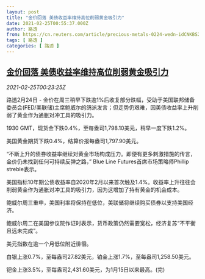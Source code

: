 ```yaml
---
layout: post
title: "金价回落 美债收益率维持高位削弱黄金吸引力"
date: 2021-02-25T00:55:37.000Z
author: 路透
from: https://cn.reuters.com/article/precious-metals-0224-wedn-idCNKBS2AP017
tags: [ 路透 ]
categories: [ 路透 ]
---
```

<!--1614214537000-->
[金价回落 美债收益率维持高位削弱黄金吸引力](https://cn.reuters.com/article/precious-metals-0224-wedn-idCNKBS2AP017)
------

<div>
<div><i>2021-02-25T00:23:25Z</i></div><p>路透2月24日 - 金价在周三稍早下跌逾1%后收复部分跌幅，受助于美国联邦储备委员会(FED/美联储)主席鲍威尔的鸽派发言；但走势仍艰难，因美债收益率上升削弱了黄金作为通胀对冲工具的吸引力。</p><p>1930 GMT，现货金下跌0.4%，至每盎司1,798.10美元，稍早一度下跌1.2%。</p><p>美国黄金期货下跌0.4%，结算价报每盎司1,797.90美元。</p><p>“不断上升的债券收益率继续对黄金市场构成压力。即便有更多刺激措施的传言，金价仍未找到任何可持续反弹之路，” Blue Line Futures首席市场策略师Phillip streble表示。</p><p>美国指标10年期公债收益率自2020年2月以来首次触及1.4%。收益率上升往往会削弱黄金作为通胀对冲工具的吸引力，因为这增加了持有黄金的机会成本。</p><p>鲍威尔周三重申，美国利率将保持在低位，美联储将继续购买债券以支持美国经济。</p><p>鲍威尔周二在美国参议院作证时表示，货币政策仍然需要宽松，经济复苏“不平衡且远未完成”。</p><p>美元指数在逾一个月低位附近徘徊。</p><p>白银上涨0.7%，至每盎司27.82美元，铂金上涨1.7%，至每盎司1,258.50美元。</p><p>钯金上涨3.5%，至每盎司2,431.60美元，为1月15日以来最高。(完)</p>
</div>
